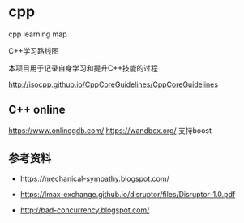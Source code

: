 # cpp
cpp learning map

C++学习路线图

本项目用于记录自身学习和提升C++技能的过程  



http://isocpp.github.io/CppCoreGuidelines/CppCoreGuidelines


C++ online
--------------------------
https://www.onlinegdb.com/
https://wandbox.org/ 支持boost


## 参考资料

- https://mechanical-sympathy.blogspot.com/

- https://lmax-exchange.github.io/disruptor/files/Disruptor-1.0.pdf

- http://bad-concurrency.blogspot.com/

